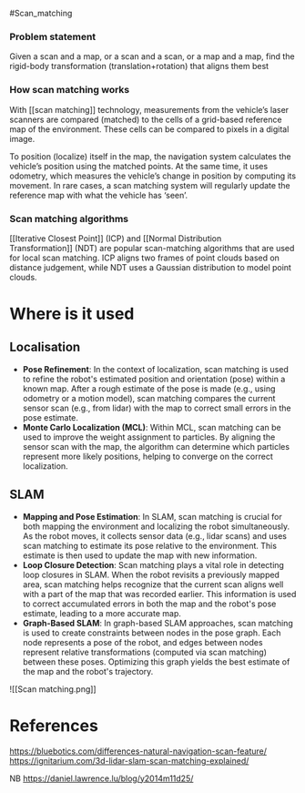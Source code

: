 #Scan_matching
### Problem statement
Given a scan and a map, or a scan and a scan, or a map and a map, find the rigid-body
transformation (translation+rotation) that aligns them best
### How scan matching works
With [[scan matching]] technology, measurements from the vehicle’s laser scanners are compared (matched) to the cells of a grid-based reference map of the environment. These cells can be compared to pixels in a digital image.

To position (localize) itself in the map, the navigation system calculates the vehicle’s position using the matched points. At the same time, it uses odometry, which measures the vehicle’s change in position by computing its movement. In rare cases, a scan matching system will regularly update the reference map with what the vehicle has ‘seen’.
### Scan matching algorithms
[[Iterative Closest Point]] (ICP) and [[Normal Distribution Transformation]] (NDT) are popular scan-matching algorithms that are used for local scan matching. ICP aligns two frames of point clouds based on distance judgement, while NDT uses a Gaussian distribution to model point clouds.

# Where is it used
## Localisation
- **Pose Refinement**: In the context of localization, scan matching is used to refine the robot's estimated position and orientation (pose) within a known map. After a rough estimate of the pose is made (e.g., using odometry or a motion model), scan matching compares the current sensor scan (e.g., from lidar) with the map to correct small errors in the pose estimate.
- **Monte Carlo Localization (MCL)**: Within MCL, scan matching can be used to improve the weight assignment to particles. By aligning the sensor scan with the map, the algorithm can determine which particles represent more likely positions, helping to converge on the correct localization.
## SLAM
- **Mapping and Pose Estimation**: In SLAM, scan matching is crucial for both mapping the environment and localizing the robot simultaneously. As the robot moves, it collects sensor data (e.g., lidar scans) and uses scan matching to estimate its pose relative to the environment. This estimate is then used to update the map with new information.
- **Loop Closure Detection**: Scan matching plays a vital role in detecting loop closures in SLAM. When the robot revisits a previously mapped area, scan matching helps recognize that the current scan aligns well with a part of the map that was recorded earlier. This information is used to correct accumulated errors in both the map and the robot's pose estimate, leading to a more accurate map.
- **Graph-Based SLAM**: In graph-based SLAM approaches, scan matching is used to create constraints between nodes in the pose graph. Each node represents a pose of the robot, and edges between nodes represent relative transformations (computed via scan matching) between these poses. Optimizing this graph yields the best estimate of the map and the robot's trajectory.

![[Scan matching.png]]

# References
https://bluebotics.com/differences-natural-navigation-scan-feature/
https://ignitarium.com/3d-lidar-slam-scan-matching-explained/

NB
https://daniel.lawrence.lu/blog/y2014m11d25/



